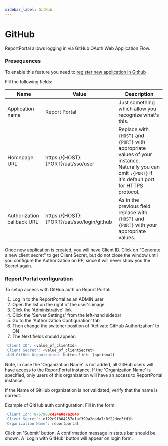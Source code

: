 ```yaml
---
sidebar_label: GitHub
---
```


# GitHub

ReportPortal allows logging in via GitHub OAuth Web Application Flow.

### Presequences

To enable this feature you need to [register new application in Github](https://github.com/settings/applications/new)

Fill the following fields:

| Name                       | Value                                      | Description                                           |
|----------------------------|--------------------------------------------|-------------------------------------------------------|
| Application name           | Report Portal                              | Just something which allow you recognize what's this. |
| Homepage URL               | https://{HOST}:{PORT}/uat/sso/user         | Replace with `{HOST}` and `{PORT}` with appropriate values of your instance. Naturally you can omit `:{PORT}` if it's default port for HTTPS protocol. | 
| Authorization callback URL | https://{HOST}:{PORT}/uat/sso/login/github | As in the previous field replace with `{HOST}` and `{PORT}` with your appropriate values. | 

Once new application is created, you will have Client ID. Click on "Generate a new client secret" to get Client Secret, but do not close the window until you configure the Authorization on RP, since it will never show you the Secret again.

### Report Portal configuration

To setup access with GitHub auth on Report Portal:
1. Log in to the ReportPortal as an ADMIN user
2. Open the list on the right of the user's image.
3. Click the 'Administrative' link
4. Click the 'Server Settings' from the left-hand sidebar
5. Go to the 'Authorization Configuration' tab
6. Then change the switcher position of 'Activate GitHub Authorization' to ON
7. The Next fields should appear:

```javascript 
'Client ID': <value_of_clientId>
'Client Secret': <value_of_clientSecret>
'Add GitHub Organization' button-link: (optional)
 ```

Note, in case the 'Organization Name' is not added, all GitHub users will have access to the ReportPortal instance.
If the 'Organization Name' is specified, only users of this organization will have an access to ReportPortal instance.

If the Name of GitHub organization is not validated, verify that the name is correct.

Example of GitHub auth configuration:
Fill in the form:

 ```javascript 
'Client Id': 8767988c424a0e7a2640
'Client Secret': ef22c9f804257afaf399a2dada7c8f22dee5fd1b
'Organization Name': reportportal
  ```
Click on 'Submit' button.
A confirmation message in status bar should be shown.
A 'Login with GitHub' button will appear on login form.